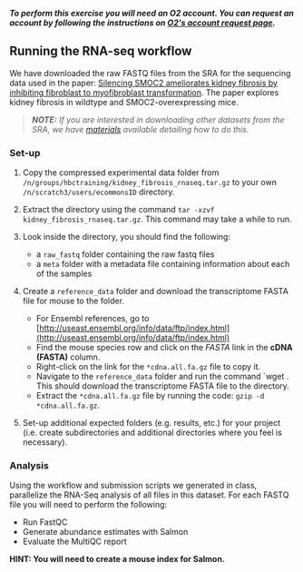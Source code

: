_**To perform this exercise you will need an O2 account. You can request an account by following the instructions on [O2's account request page](https://harvardmed.service-now.com/stat?id=service_catalog_cards&sys_id=5165e1dbdb209050b642f27139961979&sysparm_category=991a7f2edb890c10b642f2713996196a).**_

## Running the RNA-seq workflow

We have downloaded the raw FASTQ files from the SRA for the sequencing data used in the paper: [Silencing SMOC2 ameliorates kidney fibrosis by inhibiting fibroblast to myofibroblast transformation](https://pubmed.ncbi.nlm.nih.gov/28422762/). The paper explores kidney fibrosis in wildtype and SMOC2-overexpressing mice. 

>_**NOTE:** If you are interested in downloading other datasets from the SRA, we have [materials](https://hbctraining.github.io/Accessing_public_genomic_data/lessons/downloading_from_SRA.html) available detailing how to do this._

### Set-up
1. Copy the compressed experimental data folder from `/n/groups/hbctraining/kidney_fibrosis_rnaseq.tar.gz` to your own `/n/scratch3/users/ecommonsID` directory.
2. Extract the directory using the command `tar -xzvf kidney_fibrosis_rnaseq.tar.gz`. This command may take a while to run.
3. Look inside the directory, you should find the following:

    - a `raw_fastq` folder containing the raw fastq files
    - a `meta` folder with a metadata file containing information about each of the samples
4. Create a `reference_data` folder and download the transcriptome FASTA file for mouse to the folder. 

    - For Ensembl references, go to [http://useast.ensembl.org/info/data/ftp/index.html](http://useast.ensembl.org/info/data/ftp/index.html)
    - Find the mouse species row and click on the *FASTA* link in the **cDNA (FASTA)** column. 
    - Right-click on the link for the `*cdna.all.fa.gz` file to copy it.
    - Navigate to the `reference_data` folder and run the command `wget <paste contents of link>. This should download the transcriptome FASTA file to the directory.
    - Extract the `*cdna.all.fa.gz` file by running the code: `gzip -d *cdna.all.fa.gz`.
5. Set-up additional expected folders (e.g. results, etc.) for your project (i.e. create subdirectories and additional directories where you feel is necessary). 

### Analysis
Using the workflow and submission scripts we generated in class, parallelize the RNA-Seq analysis of all files in this dataset. For each FASTQ file you will need to perform the following:

  - Run FastQC
  - Generate abundance estimates with Salmon
  - Evaluate the MultiQC report
 
  **HINT: You will need to create a mouse index for Salmon.** 

